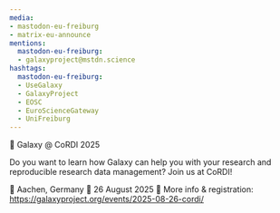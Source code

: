 ```yaml
---
media:
- mastodon-eu-freiburg
- matrix-eu-announce
mentions:
  mastodon-eu-freiburg:
  - galaxyproject@mstdn.science
hashtags:
  mastodon-eu-freiburg:
  - UseGalaxy
  - GalaxyProject
  - EOSC
  - EuroScienceGateway
  - UniFreiburg
---
```

📣 Galaxy @ CoRDI 2025

Do you want to learn how Galaxy can help you with your research and reproducible research data management? Join us at CoRDI!

📍 Aachen, Germany
📅 26 August 2025
🔗 More info & registration: https://galaxyproject.org/events/2025-08-26-cordi/